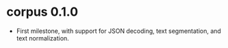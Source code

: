 
# corpus 0.1.0

* First milestone, with support for JSON decoding, text segmentation,
  and text normalization.
